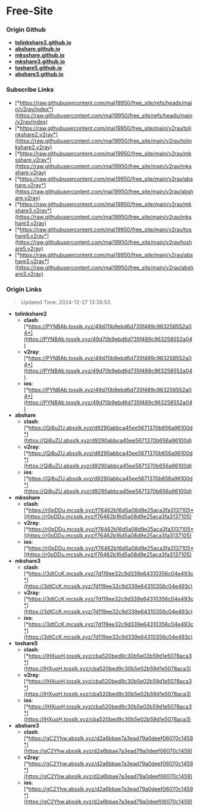 # Free-Site

### Origin Github

- [**tolinkshare2.github.io**](https://github.com/tolinkshare2/tolinkshare2.github.io)
- [**abshare.github.io**](https://github.com/abshare/abshare.github.io)
- [**mksshare.github.io**](https://github.com/mksshare/mksshare.github.io)
- [**mkshare3.github.io**](https://github.com/mkshare3/mkshare3.github.io)
- [**toshare5.github.io**](https://github.com/toshare5/toshare5.github.io)
- [**abshare3.github.io**](https://github.com/abshare3/abshare3.github.io)

### Subscribe Links

- [*https://raw.githubusercontent.com/mai19950/free_site/refs/heads/main/v2ray/index*](https://raw.githubusercontent.com/mai19950/free_site/refs/heads/main/v2ray/index)
- [*https://raw.githubusercontent.com/mai19950/free_site/main/v2ray/tolinkshare2.v2ray*](https://raw.githubusercontent.com/mai19950/free_site/main/v2ray/tolinkshare2.v2ray)
- [*https://raw.githubusercontent.com/mai19950/free_site/main/v2ray/mksshare.v2ray*](https://raw.githubusercontent.com/mai19950/free_site/main/v2ray/mksshare.v2ray)
- [*https://raw.githubusercontent.com/mai19950/free_site/main/v2ray/abshare.v2ray*](https://raw.githubusercontent.com/mai19950/free_site/main/v2ray/abshare.v2ray)
- [*https://raw.githubusercontent.com/mai19950/free_site/main/v2ray/mkshare3.v2ray*](https://raw.githubusercontent.com/mai19950/free_site/main/v2ray/mkshare3.v2ray)
- [*https://raw.githubusercontent.com/mai19950/free_site/main/v2ray/toshare5.v2ray*](https://raw.githubusercontent.com/mai19950/free_site/main/v2ray/toshare5.v2ray)
- [*https://raw.githubusercontent.com/mai19950/free_site/main/v2ray/abshare3.v2ray*](https://raw.githubusercontent.com/mai19950/free_site/main/v2ray/abshare3.v2ray)

### Origin Links

> Updated Time: 2024-12-27 13:38:53

- **tolinkshare2**
  - **clash**: [*https://PYNBAb.tosslk.xyz/49d70b9ebd6d735f489c963258552a04*](https://PYNBAb.tosslk.xyz/49d70b9ebd6d735f489c963258552a04)
  - **v2ray**: [*https://PYNBAb.tosslk.xyz/49d70b9ebd6d735f489c963258552a04*](https://PYNBAb.tosslk.xyz/49d70b9ebd6d735f489c963258552a04)
  - **ios**: [*https://PYNBAb.tosslk.xyz/49d70b9ebd6d735f489c963258552a04*](https://PYNBAb.tosslk.xyz/49d70b9ebd6d735f489c963258552a04)
- **abshare**
  - **clash**: [*https://Qi8uZU.absslk.xyz/d9290abbca45ee5671370b656a96100d*](https://Qi8uZU.absslk.xyz/d9290abbca45ee5671370b656a96100d)
  - **v2ray**: [*https://Qi8uZU.absslk.xyz/d9290abbca45ee5671370b656a96100d*](https://Qi8uZU.absslk.xyz/d9290abbca45ee5671370b656a96100d)
  - **ios**: [*https://Qi8uZU.absslk.xyz/d9290abbca45ee5671370b656a96100d*](https://Qi8uZU.absslk.xyz/d9290abbca45ee5671370b656a96100d)
- **mksshare**
  - **clash**: [*https://r0pDDu.mcsslk.xyz/f76462b16d5a08d9e25aca3fa3137105*](https://r0pDDu.mcsslk.xyz/f76462b16d5a08d9e25aca3fa3137105)
  - **v2ray**: [*https://r0pDDu.mcsslk.xyz/f76462b16d5a08d9e25aca3fa3137105*](https://r0pDDu.mcsslk.xyz/f76462b16d5a08d9e25aca3fa3137105)
  - **ios**: [*https://r0pDDu.mcsslk.xyz/f76462b16d5a08d9e25aca3fa3137105*](https://r0pDDu.mcsslk.xyz/f76462b16d5a08d9e25aca3fa3137105)
- **mkshare3**
  - **clash**: [*https://3dtCcK.mcsslk.xyz/7d119ee32c9d339e64310356c04e493c*](https://3dtCcK.mcsslk.xyz/7d119ee32c9d339e64310356c04e493c)
  - **v2ray**: [*https://3dtCcK.mcsslk.xyz/7d119ee32c9d339e64310356c04e493c*](https://3dtCcK.mcsslk.xyz/7d119ee32c9d339e64310356c04e493c)
  - **ios**: [*https://3dtCcK.mcsslk.xyz/7d119ee32c9d339e64310356c04e493c*](https://3dtCcK.mcsslk.xyz/7d119ee32c9d339e64310356c04e493c)
- **toshare5**
  - **clash**: [*https://lHXuoH.tosslk.xyz/cba520bed9c30b5e02b59d1e5078aca3*](https://lHXuoH.tosslk.xyz/cba520bed9c30b5e02b59d1e5078aca3)
  - **v2ray**: [*https://lHXuoH.tosslk.xyz/cba520bed9c30b5e02b59d1e5078aca3*](https://lHXuoH.tosslk.xyz/cba520bed9c30b5e02b59d1e5078aca3)
  - **ios**: [*https://lHXuoH.tosslk.xyz/cba520bed9c30b5e02b59d1e5078aca3*](https://lHXuoH.tosslk.xyz/cba520bed9c30b5e02b59d1e5078aca3)
- **abshare3**
  - **clash**: [*https://gC2Yhw.absslk.xyz/d2a6bbae7a3ead79a0deef06070c1459*](https://gC2Yhw.absslk.xyz/d2a6bbae7a3ead79a0deef06070c1459)
  - **v2ray**: [*https://gC2Yhw.absslk.xyz/d2a6bbae7a3ead79a0deef06070c1459*](https://gC2Yhw.absslk.xyz/d2a6bbae7a3ead79a0deef06070c1459)
  - **ios**: [*https://gC2Yhw.absslk.xyz/d2a6bbae7a3ead79a0deef06070c1459*](https://gC2Yhw.absslk.xyz/d2a6bbae7a3ead79a0deef06070c1459)
